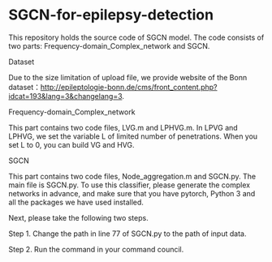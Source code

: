 # SGCN-for-epilepsy-detection
This repository holds the source code of SGCN model.
The code consists of two parts: Frequency-domain_Complex_network and SGCN.

Dataset

Due to the size limitation of upload file, we provide website of the Bonn dataset：http://epileptologie-bonn.de/cms/front_content.php?idcat=193&lang=3&changelang=3.

Frequency-domain_Complex_network

This part contains two code files, LVG.m and LPHVG.m. In LPVG and LPHVG, we set the variable L of limited number of penetrations. When you set L to 0, you can build VG and HVG.

SGCN

This part contains two code files, Node_aggregation.m and SGCN.py. The main file is SGCN.py. To use this classifier, please generate the complex networks in advance, and make sure that you have pytorch, Python 3 and all the packages we have used installed.

Next, please take the following two steps.

  Step 1. Change the path in line 77 of SGCN.py to the path of input data.
  
  Step 2. Run the command in your command council.
